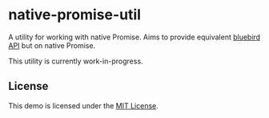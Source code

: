 # native-promise-util
A utility for working with native Promise. Aims to provide equivalent
[bluebird API](http://bluebirdjs.com/docs/api-reference.html) but on native Promise.

This utility is currently work-in-progress.

## License
This demo is licensed under the [MIT License](LICENSE).
